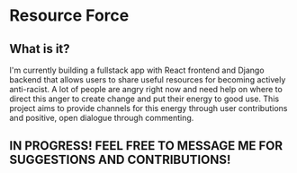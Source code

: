 # Resource Force

## What is it?
I'm currently building a fullstack app with React frontend and Django backend that allows users to share useful resources for becoming actively anti-racist. A lot of people are angry right now and need help on where to direct this anger to create change and put their energy to good use. This project aims to provide channels for this energy through user contributions and positive, open dialogue through commenting.

## IN PROGRESS! FEEL FREE TO MESSAGE ME FOR SUGGESTIONS AND CONTRIBUTIONS!
